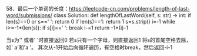 58、最后一个单词的长度：https://leetcode-cn.com/problems/length-of-last-word/submissions/
class Solution:
    def lengthOfLastWord(self, s: str) -> int:
        if len(s)==0 or s==' ':
            return 0
        if len(s)==1:
            return 1
        s=s.strip()
        i=-1
        while i>=-1*(len(s)):
            if s[i]==' ':
                break
            i-=1
        return -1*(i)-1

当s为'' 或者' '时直接返回0
若s只有一个字母，则直接返回1
将s的首尾空格去除，如' a'和'a '。
其次从-1开始后向循环遍历，有空格时break，然后返回-i-1